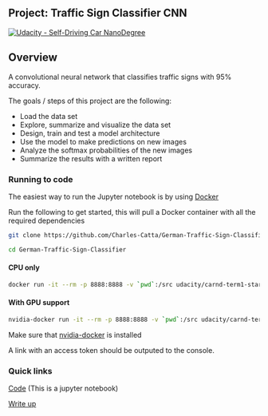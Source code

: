 ## Project: Traffic Sign Classifier CNN
[![Udacity - Self-Driving Car NanoDegree](https://s3.amazonaws.com/udacity-sdc/github/shield-carnd.svg)](http://www.udacity.com/drive)

Overview
---

A convolutional neural network that classifies traffic signs with 95% accuracy.

The goals / steps of this project are the following:
* Load the data set
* Explore, summarize and visualize the data set
* Design, train and test a model architecture
* Use the model to make predictions on new images
* Analyze the softmax probabilities of the new images
* Summarize the results with a written report

### Running to code
The easiest way to run the Jupyter notebook is by using [Docker](https://store.docker.com/search?type=edition&offering=community)

Run the following to get started, this will pull a Docker container with all the required dependencies

```sh
git clone https://github.com/Charles-Catta/German-Traffic-Sign-Classifier.git

cd German-Traffic-Sign-Classifier
```
#### CPU only
```sh
docker run -it --rm -p 8888:8888 -v `pwd`:/src udacity/carnd-term1-starter-kit
```

#### With GPU support
```sh
nvidia-docker run -it --rm -p 8888:8888 -v `pwd`:/src udacity/carnd-term1-starter-kit
```
Make sure that [nvidia-docker](https://github.com/NVIDIA/nvidia-docker) is installed

A link with an access token should be outputed to the console.


### Quick links

[Code](https://nbviewer.jupyter.org/github/Charles-Catta/German-Traffic-Sign-Classifier/blob/master/Traffic_Sign_Classifier.ipynb) (This is a jupyter notebook)

[Write up](https://htmlpreview.github.io/?https://github.com/Charles-Catta/German-Traffic-Sign-Classifier/blob/master/writeup.html)
